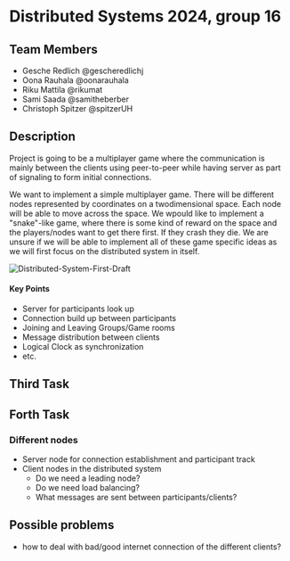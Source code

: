 # Distributed Systems 2024, group 16

## Team Members
* Gesche Redlich @gescheredlichj
* Oona Rauhala @oonarauhala
* Riku Mattila @rikumat
* Sami Saada @samitheberber
* Christoph Spitzer @spitzerUH

## Description

Project is going to be a multiplayer game where the communication is mainly between the clients using peer-to-peer while having server as part of signaling to form initial connections.

We want to implement a simple multiplayer game. There will be different nodes represented by coordinates on a twodimensional space. Each node will be able to move across the space. We wpould like to implement a "snake"-like game, where there is some kind of reward on the space and the players/nodes want to get there first. If they crash they die. We are unsure if we will be able to implement all of these game specific ideas as we will first focus on the distributed system in itself.

![Distributed-System-First-Draft](https://github.com/user-attachments/assets/f672382a-1d7a-40f7-b9f9-a565cf85619f)

#### Key Points
* Server for participants look up
* Connection build up between participants
* Joining and Leaving Groups/Game rooms
* Message distribution between clients
* Logical Clock as synchronization
* etc. 

## Third Task

## Forth Task
### Different nodes
* Server node for connection establishment and participant track
* Client nodes in the distributed system
  * Do we need a leading node?
  * Do we need load balancing?
  * What messages are sent between participants/clients?

## Possible problems
* how to deal with bad/good internet connection of the different clients?
